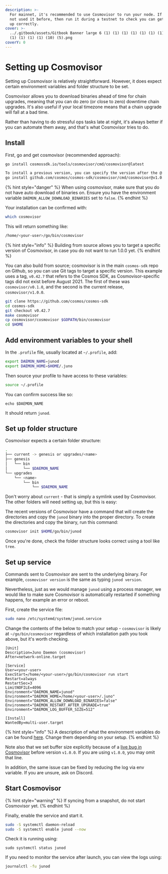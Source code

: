 ```yaml
---
description: >-
  For mainnet, it's recommended to use Cosmovisor to run your node. If you've
  not used it before, then run it during a testnet to check you can get it set
  up correctly.
cover: >-
  ../.gitbook/assets/Gitbook Banner large 6 (1) (1) (1) (1) (1) (1) (1) (1) (1)
  (1) (1) (1) (1) (10) (5).png
coverY: 0
---
```


# Setting up Cosmovisor

Setting up Cosmovisor is relatively straightforward. However, it does expect certain environment variables and folder structure to be set.

Cosmovisor allows you to download binaries ahead of time for chain upgrades, meaning that you can do zero (or close to zero) downtime chain upgrades. It's also useful if your local timezone means that a chain upgrade will fall at a bad time.

Rather than having to do stressful ops tasks late at night, it's always better if you can automate them away, and that's what Cosmovisor tries to do.

## Install

First, go and get cosmovisor (recommended approach):

```bash
go install cosmossdk.io/tools/cosmovisor/cmd/cosmovisor@latest

To install a previous version, you can specify the version after the @ sign. Note that versions older than 1.4.0 can also target a specific version, at a slightly different location:
go install github.com/cosmos/cosmos-sdk/cosmovisor/cmd/cosmovisor@v1.0.0
```

{% hint style="danger" %}
When using cosmovisor, make sure that you do not have auto download of binaries on. Ensure you have the environment variable `DAEMON_ALLOW_DOWNLOAD_BINARIES` set to `false`.
{% endhint %}

Your installation can be confirmed with:

```bash
which cosmovisor
```

This will return something like:

```bash
/home/<your-user>/go/bin/cosmovisor
```

{% hint style="info" %}
Building from source allows you to target a specific version of Cosmovisor, in case you do not want to run 1.0.0 yet.
{% endhint %}

You can also build from source; cosmovisor is in the main `cosmos-sdk` repo on Github, so you can use Git tags to target a specific version. This example uses a tag, `v0.42.7` that refers to the Cosmos SDK, as Cosmovisor-specific tags did not exist before August 2021. The first of these was `cosmovisor/v0.1.0`, and the second is the current release, `cosmovisor/v1.0.0`.

```bash
git clone https://github.com/cosmos/cosmos-sdk
cd cosmos-sdk
git checkout v0.42.7
make cosmovisor
cp cosmovisor/cosmovisor $GOPATH/bin/cosmovisor
cd $HOME
```

## Add environment variables to your shell

In the `.profile` file, usually located at `~/.profile`, add:

```bash
export DAEMON_NAME=junod
export DAEMON_HOME=$HOME/.juno
```

Then source your profile to have access to these variables:

```bash
source ~/.profile
```

You can confirm success like so:

```
echo $DAEMON_NAME
```

It should return `junod`.

## Set up folder structure

Cosmovisor expects a certain folder structure:

```bash
.
├── current -> genesis or upgrades/<name>
├── genesis
│   └── bin
│       └── $DAEMON_NAME
└── upgrades
    └── <name>
        └── bin
            └── $DAEMON_NAME
```

Don't worry about `current` - that is simply a symlink used by Cosmovisor. The other folders will need setting up, but this is easy:

The recent versions of Cosmovisor have a command that will create the directories and copy the `junod` binary into the proper directory. To create the directories and copy the binary, run this command:

```bash
cosmovisor init $HOME/go/bin/junod
```

Once you're done, check the folder structure looks correct using a tool like `tree`.

## Set up service

Commands sent to Cosmovisor are sent to the underlying binary. For example, `cosmovisor version` is the same as typing `junod version`.

Nevertheless, just as we would manage `junod` using a process manager, we would like to make sure Cosmovisor is automatically restarted if something happens, for example an error or reboot.

First, create the service file:

```bash
sudo nano /etc/systemd/system/junod.service
```

Change the contents of the below to match your setup - `cosmovisor` is likely at `~/go/bin/cosmovisor` regardless of which installation path you took above, but it's worth checking.

```
[Unit]
Description=Juno Daemon (cosmovisor)
After=network-online.target

[Service]
User=<your-user>
ExecStart=/home/<your-user>/go/bin/cosmovisor run start
Restart=always
RestartSec=3
LimitNOFILE=4096
Environment="DAEMON_NAME=junod"
Environment="DAEMON_HOME=/home/<your-user>/.juno"
Environment="DAEMON_ALLOW_DOWNLOAD_BINARIES=false"
Environment="DAEMON_RESTART_AFTER_UPGRADE=true"
Environment="DAEMON_LOG_BUFFER_SIZE=512"

[Install]
WantedBy=multi-user.target
```

{% hint style="info" %}
A description of what the environment variables do can be found [here](https://docs.cosmos.network/master/run-node/cosmovisor.html). Change them depending on your setup.
{% endhint %}

Note also that we set buffer size explicitly because of a [live bug in Cosmovisor](https://github.com/cosmos/cosmos-sdk/pull/8590) before version `v1.0.0`. If you are using `v1.0.0`, you may omit that line.

In addition, the same issue can be fixed by reducing the log via env variable. If you are unsure, ask on Discord.

## Start Cosmovisor

{% hint style="warning" %}
If syncing from a snapshot, do not start Cosmovisor yet.
{% endhint %}

Finally, enable the service and start it.

```bash
sudo -S systemctl daemon-reload
sudo -S systemctl enable junod --now
```

Check it is running using:

```
sudo systemctl status junod
```

If you need to monitor the service after launch, you can view the logs using:

```bash
journalctl -fu junod
```
